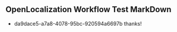 ## OpenLocalization Workflow Test MarkDown
* da9dace5-a7a8-4078-95bc-920594a6697b 
thanks!<!--HONumber=Mar16_HO2-->
